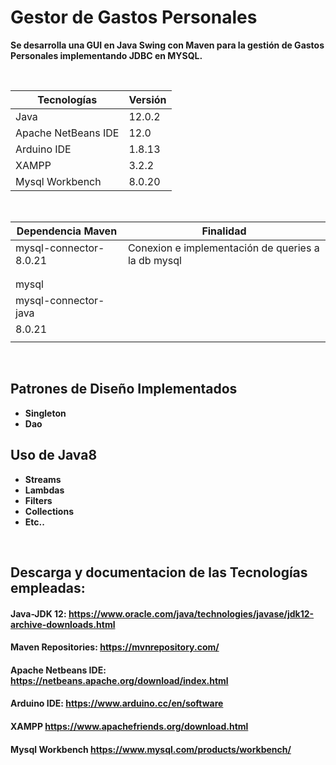 # Gestor de Gastos Personales

**Se desarrolla una GUI en Java Swing con Maven para la gestión de Gastos Personales implementando JDBC en MYSQL.**

 </br>

| **Tecnologías** | **Versión** |               
| ------------- | ------------- |
| Java |   12.0.2 |
| Apache NetBeans IDE |  12.0 |
| Arduino IDE | 1.8.13  |
| XAMPP | 3.2.2  |
| Mysql Workbench | 8.0.20  |

</br>

| **Dependencia Maven** | **Finalidad** |               
| ------------- | ------------- |
| mysql-connector-8.0.21|  Conexion e implementación de queries a la db mysql |
| <!-- https://mvnrepository.com/artifact/mysql/mysql-connector-java -->
| <dependency> |
|    <groupId>mysql</groupId> |
|    <artifactId>mysql-connector-java</artifactId> |
|    <version>8.0.21</version> | 
| </dependency> |



</br>

 
 ## Patrones de Diseño Implementados
 * **Singleton** 
 * **Dao** 
 
 ## Uso de Java8
* **Streams**
* **Lambdas**
* **Filters**
* **Collections**
* **Etc..**

</br>

## Descarga y documentacion de las Tecnologías empleadas:
#### Java-JDK 12:                     https://www.oracle.com/java/technologies/javase/jdk12-archive-downloads.html
#### Maven Repositories:              https://mvnrepository.com/
#### Apache Netbeans IDE:             https://netbeans.apache.org/download/index.html
#### Arduino IDE:                     https://www.arduino.cc/en/software
#### XAMPP                            https://www.apachefriends.org/download.html
#### Mysql Workbench                 https://www.mysql.com/products/workbench/



